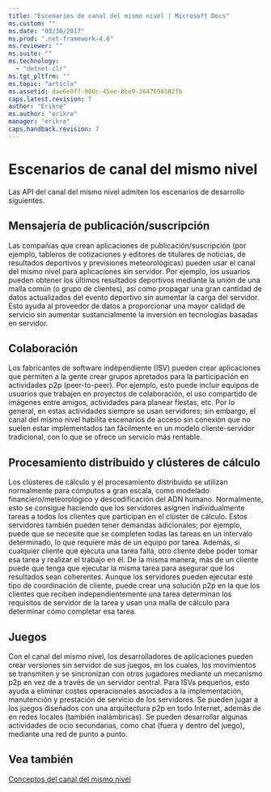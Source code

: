 ```yaml
---
title: "Escenarios de canal del mismo nivel | Microsoft Docs"
ms.custom: ""
ms.date: "03/30/2017"
ms.prod: ".net-framework-4.6"
ms.reviewer: ""
ms.suite: ""
ms.technology: 
  - "dotnet-clr"
ms.tgt_pltfrm: ""
ms.topic: "article"
ms.assetid: dae6e0f7-900c-45ee-8be9-3647698382fb
caps.latest.revision: 7
author: "Erikre"
ms.author: "erikre"
manager: "erikre"
caps.handback.revision: 7
---
```

# Escenarios de canal del mismo nivel
Las API del canal del mismo nivel admiten los escenarios de desarrollo siguientes.  
  
## Mensajería de publicación\/suscripción  
 Las compañías que crean aplicaciones de publicación\/suscripción \(por ejemplo, tableros de cotizaciones y editores de titulares de noticias, de resultados deportivos y previsiones meteorológicas\) pueden usar el canal del mismo nivel para aplicaciones sin servidor.  Por ejemplo, los usuarios pueden obtener los últimos resultados deportivos mediante la unión de una malla común \(o grupo de clientes\), así como propagar una gran cantidad de datos actualizados del evento deportivo sin aumentar la carga del servidor.  Esto ayuda al proveedor de datos a proporcionar una mayor calidad de servicio sin aumentar sustancialmente la inversión en tecnologías basadas en servidor.  
  
## Colaboración  
 Los fabricantes de software independiente \(ISV\) pueden crear aplicaciones que permiten a la gente crear grupos apretados para la participación en actividades p2p \(peer\-to\-peer\).  Por ejemplo, esto puede incluir equipos de usuarios que trabajen en proyectos de colaboración, el uso compartido de imágenes entre amigos, actividades para planear fiestas, etc.  Por lo general, en estas actividades siempre se usan servidores; sin embargo, el canal del mismo nivel habilita escenarios de acceso sin conexión que no suelen estar implementados tan fácilmente en un modelo cliente\-servidor tradicional, con lo que se ofrece un servicio más rentable.  
  
## Procesamiento distribuido y clústeres de cálculo  
 Los clústeres de cálculo y el procesamiento distribuido se utilizan normalmente para cómputos a gran escala, como modelado financiero\/meteorológico y descodificación del ADN humano.  Normalmente, esto se consigue haciendo que los servidores asignen individualmente tareas a todos los clientes que participan en el clúster de cálculo.  Estos servidores también pueden tener demandas adicionales; por ejemplo, puede que se necesite que se completen todas las tareas en un intervalo determinado, lo que requiere más de un equipo por tarea.  Además, si cualquier cliente que ejecuta una tarea falla, otro cliente debe poder tomar esa tarea y realizar el trabajo en él.  De la misma manera, más de un cliente puede que tenga que ejecutar la misma tarea para asegurar que los resultados sean coherentes.  Aunque los servidores pueden ejecutar este tipo de coordinación de cliente, puede crear una solución p2p en la que los clientes que reciben independientemente una tarea determinan los requisitos de servidor de la tarea y usan una malla de cálculo para determinar cómo completar esa tarea.  
  
## Juegos  
 Con el canal del mismo nivel, los desarrolladores de aplicaciones pueden crear versiones sin servidor de sus juegos, en los cuales, los movimientos se transmiten y se sincronizan con otros jugadores mediante un mecanismo p2p en vez de a través de un servidor central.  Para ISVs pequeños, esto ayuda a eliminar costes operacionales asociados a la implementación, manutención y prestación de servicio de los servidores.  Se pueden jugar  a los juegos diseñados con una arquitectura p2p en todo Internet, además de en redes locales \(también inalámbricas\).  Se pueden desarrollar algunas actividades de ocio secundarias, como chat \(fuera y dentro del juego\), mediante una red de punto a punto.  
  
## Vea también  
 [Conceptos del canal del mismo nivel](../../../../docs/framework/wcf/feature-details/peer-channel-concepts.md)